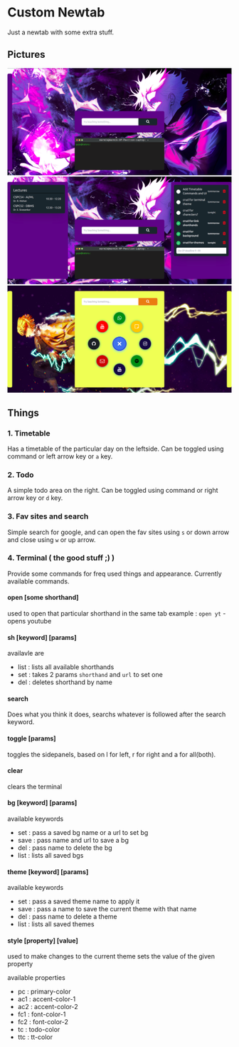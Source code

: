 # Custom Newtab

Just a newtab with some extra stuff.

## Pictures

![no-panels](./img/no-panels.png)
![side-panels](./img/side-panels.png)
![center-panel](./img/center-panel.png)

## Things

### 1. Timetable

Has a timetable of the particular day on the leftside. 
Can be toggled using command or left arrow key or `a` key.

### 2. Todo

A simple todo area on the right. 
Can be toggled using command or right arrow key or `d` key.

### 3. Fav sites and search

Simple search for google, and can open the fav sites
using `s` or down arrow and close using `w` or up arrow.

### 4. Terminal ( the good stuff ;) )

Provide some commands for freq used things and appearance.
Currently available commands.

#### open [some shorthand]
used to open that particular shorthand in the same tab
example : `open yt` - opens youtube 

#### sh [keyword] [params]
availavle  are 
- list : lists all available shorthands
- set : takes 2 params `shorthand` and `url` to set one
- del : deletes shorthand by name

#### search

Does what you think it does, searchs whatever is followed after the search keyword.

#### toggle [params]

toggles the sidepanels, based on l for left, r for right and a for all(both).

#### clear 

clears the terminal

#### bg [keyword] [params]

available keywords
- set : pass a saved bg name or a url to set bg
- save : pass name and url to save a bg
- del : pass name to delete the bg
- list : lists all saved bgs

#### theme [keyword] [params]

available keywords
- set : pass a saved theme name to apply it
- save : pass a name to save the current theme with that name 
- del : pass name to delete a theme
- list : lists all saved themes

#### style [property] [value]

used to make changes to the current theme
sets the value of the given property

available properties

- pc : primary-color
- ac1 : accent-color-1
- ac2 : accent-color-2
- fc1 : font-color-1
- fc2 : font-color-2
- tc : todo-color
- ttc : tt-color
